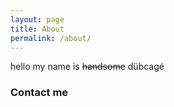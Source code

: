 ```yaml
---
layout: page
title: About
permalink: /about/
---
```


hello my name is <s>handsome</s> dübcagé

### Contact me

[<electronic-mail>](mailto:simple-mail-transfer-protocol@dubcage.com)
